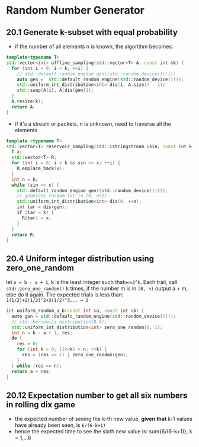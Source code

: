 # Random Number Generator
## 20.1 Generate k-subset with equal probability
* if the number of all elements n is known, the algorithm becomes: 
```c++
template<typename T>
std::vector<int> offline_sampling(std::vector<T> A, const int &k) {
  for (int i = 0; i < k; ++i) {
    // std::default_random_engine gen((std::random_device())());
    auto gen =  std::default_random_engine(std::random_device()());
    std::uniform_int_distribution<int> dis(i, A.size() - 1);
    std::swap(A[i], A[dis(gen)]);
  }
  A.resize(k);
  return A;
}
```
* if it's a stream or packets, n is unknown, need to traverse all the elements
```c++
template <typename T>
std::vector<T> reservoir_sampling(std::istringstream &sin, const int k) {
  T x;
  std::vector<T> R;
  for (int i = 0; i < k && sin >> x; ++i) {
    R.emplace_back(x);
  }
  int n = k;
  while (sin >> x) {
    std::default_random_engine gen((std::random_device())());
    // generate random int in [0, n+1)
    std::uniform_int_distribution<int> dis(0, ++n);
    int tar = dis(gen);
    if (tar < k) {
      R[tar] = x;
    }
  }
  return R;
}
```

## 20.4 Uniform integer distribution using zero_one_random
let `n = b - a + 1`, k is the least integer such that`n<=2^k`.
Each trail, call `std::zero_one_random()` k times, if the number m is in `[0, n)` output a + m, else do it again.
The expected trials is less than: `1(1/2)+2(1/2)^2+3(1/2)^3... = 2`
```c++
int uniform_random_a_b(const int &a, const int &b) {
  auto gen = std::default_random_engine(std::random_device()());
  // std::bernoulli_distribution(0.5);
  std::uniform_int_distribution<int> zero_one_random(0, 1);
  int n = b - a + 1, res;
  do {
    res = 0;
    for (int k = 0; (1<<k) < n; ++k) {
      res = (res << 1) | zero_one_random(gen);
    }
  } while (res >= n);
  return a + res;
}
```

## 20.12 Expectation number to get all six numbers in rolling dix game
* the expected number of seeing the k-th new value, **given that** k-1 values
  have already been seen, is `6/(6-k+1)`
* hence the expected time to see the sixth new value is: sum{6/(6-k+1)}, k = 1,..,6
